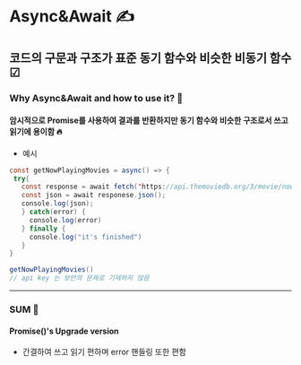 Async&Await ✍️
=============
코드의 구문과 구조가 표준 동기 함수와 비슷한 비동기 함수 ☑
-------------

### Why Async&Await and how to use it? 💬
#### 암시적으로 Promise를 사용하여 결과를 반환하지만 동기 함수와 비슷한 구조로서 쓰고 읽기에 용이함 🔥
+ 예시
 ```java
const getNowPlayingMovies = async() => {
  try{
    const response = await fetch('https://api.themoviedb.org/3/movie/now_playing?api_key=<<api_key>>');
    const json = await responese.json();
    console.log(json);
    } catch(error) {
      console.log(error)
    } finally {
      console.log("it's finished")
    }
}

getNowPlayingMovies()
// api key 는 보안의 문제로 기재하지 않음
```

 <hr/>
 
 
 ### SUM 🤝
#### Promise()'s Upgrade version
+ 간결하여 쓰고 읽기 편하며 error 핸들링 또한 편함
 
